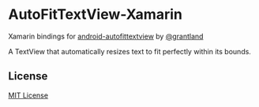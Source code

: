 # AutoFitTextView-Xamarin
Xamarin bindings for [android-autofittextview](https://github.com/grantland/android-autofittextview) by [@grantland](https://github.com/grantland)

A TextView that automatically resizes text to fit perfectly within its bounds.

## License
[MIT License](https://github.com/akamud/AutoFitTextView-Xamarin/blob/master/LICENSE)
